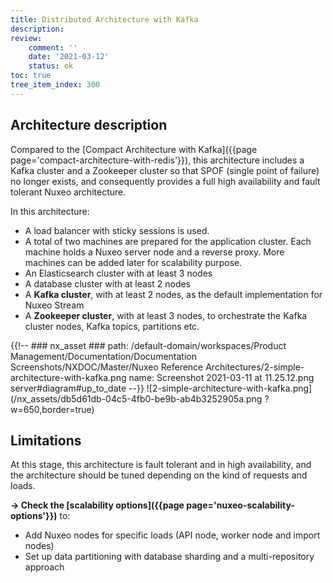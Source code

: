 ```yaml
---
title: Distributed Architecture with Kafka
description:
review:
    comment: ''
    date: '2021-03-12'
    status: ok
toc: true
tree_item_index: 300
---
```


## Architecture description

Compared to the [Compact Architecture with Kafka]({{page page='compact-architecture-with-redis'}}), this architecture includes a Kafka cluster and a Zookeeper cluster so that SPOF (single point of failure) no longer exists, and consequently provides a full high availability and fault tolerant Nuxeo architecture.

In this architecture:
- A load balancer with sticky sessions is used.
- A total of two machines are prepared for the application cluster. Each machine holds a Nuxeo server node and a reverse proxy. More machines can be added later for scalability purpose.
- An Elasticsearch cluster with at least 3 nodes
- A database cluster with at least 2 nodes
- A **Kafka cluster**, with at least 2 nodes, as the default implementation for Nuxeo Stream
- A **Zookeeper cluster**, with at least 3 nodes, to orchestrate the Kafka cluster nodes, Kafka topics, partitions etc.   

{{!--     ### nx_asset ###
    path: /default-domain/workspaces/Product Management/Documentation/Documentation Screenshots/NXDOC/Master/Nuxeo Reference Architectures/2-simple-architecture-with-kafka.png
    name: Screenshot 2021-03-11 at 11.25.12.png
    server#diagram#up_to_date
--}}
![2-simple-architecture-with-kafka.png](/nx_assets/db5d61db-04c5-4fb0-be9b-ab4b3252905a.png ?w=650,border=true)

## Limitations

At this stage, this architecture is fault tolerant and in high availability, and the architecture should be tuned depending on the kind of requests and loads.

**→ Check the [scalability options]({{page page='nuxeo-scalability-options'}})** to:
- Add Nuxeo nodes for specific loads (API node, worker node and import nodes)
- Set up data partitioning with database sharding and a multi-repository approach
